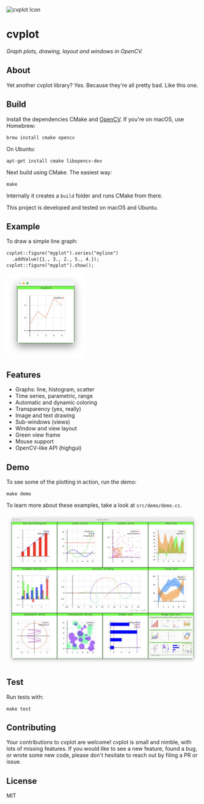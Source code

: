 <img src="icon.png" alt="cvplot Icon" width="72"/>

# cvplot

*Graph plots, drawing, layout and windows in OpenCV.*


## About

Yet another cvplot library? Yes. Because they're all pretty bad. Like this one.


## Build

Install the dependencies CMake and [OpenCV](https://github.com/opencv/opencv). If you're on macOS, use Homebrew:

    brew install cmake opencv

On Ubuntu:

    apt-get install cmake libopencv-dev

Next build using CMake. The easiest way:

    make

Internally it creates a `build` folder and runs CMake from there.

This project is developed and tested on macOS and Ubuntu.


## Example

To draw a simple line graph:

    cvplot::figure("myplot").series("myline")
      .addValue({1., 3., 2., 5., 4.});
    cvplot::figure("myplot").show();

<img src="res/line.jpg" alt="cvplot example" width="206"/>


## Features

- Graphs: line, histogram, scatter
- Time series, parametric, range
- Automatic and dynamic coloring
- Transparency (yes, really)
- Image and text drawing
- Sub-windows (views)
- Window and view layout
- Green view frame
- Mouse support
- OpenCV-like API (highgui)


## Demo

To see some of the plotting in action, run the demo:

    make demo

To learn more about these examples, take a look at `src/demo/demo.cc`.

<img src="res/demo.jpg" alt="cvplot demo" width="656"/>

## Test

Run tests with:

    make test


## Contributing

Your contributions to cvplot are welcome! cvplot is small and nimble, with lots of missing features. If you would like to see a new feature, found a bug, or wrote some new code, please don't hesitate to reach out by filing a PR or issue.


## License

MIT
